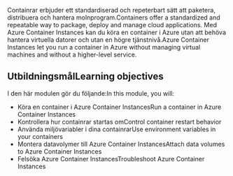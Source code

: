 <span data-ttu-id="7d0b1-101">Containrar erbjuder ett standardiserad och repeterbart sätt att paketera, distribuera och hantera molnprogram.</span><span class="sxs-lookup"><span data-stu-id="7d0b1-101">Containers offer a standardized and repeatable way to package, deploy and manage cloud applications.</span></span> <span data-ttu-id="7d0b1-102">Med Azure Container Instances kan du köra en container i Azure utan att behöva hantera virtuella datorer och utan en högre tjänstnivå.</span><span class="sxs-lookup"><span data-stu-id="7d0b1-102">Azure Container Instances let you run a container in Azure without managing virtual machines and without a higher-level service.</span></span>

## <a name="learning-objectives"></a><span data-ttu-id="7d0b1-103">Utbildningsmål</span><span class="sxs-lookup"><span data-stu-id="7d0b1-103">Learning objectives</span></span>  

<span data-ttu-id="7d0b1-104">I den här modulen gör du följande:</span><span class="sxs-lookup"><span data-stu-id="7d0b1-104">In this module, you will:</span></span>

- <span data-ttu-id="7d0b1-105">Köra en container i Azure Container Instances</span><span class="sxs-lookup"><span data-stu-id="7d0b1-105">Run a container in Azure Container Instances</span></span>
- <span data-ttu-id="7d0b1-106">Kontrollera hur containrar startas om</span><span class="sxs-lookup"><span data-stu-id="7d0b1-106">Control container restart behavior</span></span>
- <span data-ttu-id="7d0b1-107">Använda miljövariabler i dina containrar</span><span class="sxs-lookup"><span data-stu-id="7d0b1-107">Use environment variables in your containers</span></span>
- <span data-ttu-id="7d0b1-108">Montera datavolymer till Azure Container Instances</span><span class="sxs-lookup"><span data-stu-id="7d0b1-108">Attach data volumes to Azure Container Instances</span></span>
- <span data-ttu-id="7d0b1-109">Felsöka Azure Container Instances</span><span class="sxs-lookup"><span data-stu-id="7d0b1-109">Troubleshoot Azure Container Instances</span></span>